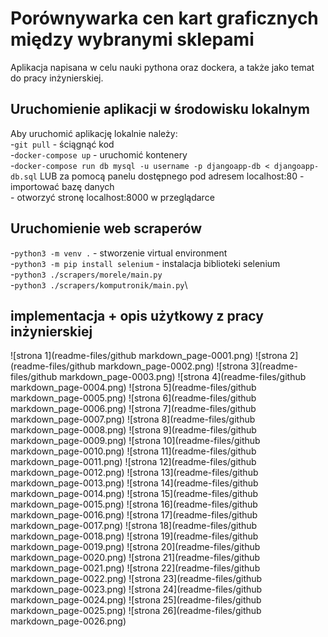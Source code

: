 # Porównywarka cen kart graficznych między wybranymi sklepami

Aplikacja napisana w celu nauki pythona oraz dockera, a także jako temat do pracy inżynierskiej.

## Uruchomienie aplikacji w środowisku lokalnym

Aby uruchomić aplikację lokalnie należy:\
-`git pull` - ściągnąć kod\
-`docker-compose up` - uruchomić kontenery\
-`docker-compose run db mysql -u username -p djangoapp-db < djangoapp-db.sql` LUB za pomocą panelu dostępnego pod adresem localhost:80 - importować bazę danych\
\- otworzyć stronę  localhost:8000 w przeglądarce

## Uruchomienie web scraperów

-`python3 -m venv .` - stworzenie virtual environment\
-`python3 -m pip install selenium` - instalacja biblioteki selenium\
-`python3 ./scrapers/morele/main.py`\
-`python3 ./scrapers/komputronik/main.py`\

## implementacja + opis użytkowy z pracy inżynierskiej

![strona 1](readme-files/github markdown_page-0001.png)
![strona 2](readme-files/github markdown_page-0002.png)
![strona 3](readme-files/github markdown_page-0003.png)
![strona 4](readme-files/github markdown_page-0004.png)
![strona 5](readme-files/github markdown_page-0005.png)
![strona 6](readme-files/github markdown_page-0006.png)
![strona 7](readme-files/github markdown_page-0007.png)
![strona 8](readme-files/github markdown_page-0008.png)
![strona 9](readme-files/github markdown_page-0009.png)
![strona 10](readme-files/github markdown_page-0010.png)
![strona 11](readme-files/github markdown_page-0011.png)
![strona 12](readme-files/github markdown_page-0012.png)
![strona 13](readme-files/github markdown_page-0013.png)
![strona 14](readme-files/github markdown_page-0014.png)
![strona 15](readme-files/github markdown_page-0015.png)
![strona 16](readme-files/github markdown_page-0016.png)
![strona 17](readme-files/github markdown_page-0017.png)
![strona 18](readme-files/github markdown_page-0018.png)
![strona 19](readme-files/github markdown_page-0019.png)
![strona 20](readme-files/github markdown_page-0020.png)
![strona 21](readme-files/github markdown_page-0021.png)
![strona 22](readme-files/github markdown_page-0022.png)
![strona 23](readme-files/github markdown_page-0023.png)
![strona 24](readme-files/github markdown_page-0024.png)
![strona 25](readme-files/github markdown_page-0025.png)
![strona 26](readme-files/github markdown_page-0026.png)
